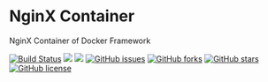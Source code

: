 # NginX Container
NginX Container of Docker Framework


[![Build Status](https://travis-ci.org/dockerframework/nginx.svg?branch=master)](https://travis-ci.org/dockerframework/nginx) [![](https://images.microbadger.com/badges/image/dockerframework/nginx:1.13.svg)](https://microbadger.com/images/dockerframework/nginx:1.13 "Layers") [![](https://images.microbadger.com/badges/version/dockerframework/nginx:1.13.svg)](https://microbadger.com/images/dockerframework/nginx:1.13 "Version") [![GitHub issues](https://img.shields.io/github/issues/dockerframework/nginx.svg)](https://github.com/dockerframework/nginx/issues) [![GitHub forks](https://img.shields.io/github/forks/dockerframework/nginx.svg)](https://github.com/dockerframework/nginx/network) [![GitHub stars](https://img.shields.io/github/stars/dockerframework/nginx.svg)](https://github.com/dockerframework/nginx/stargazers) [![GitHub license](https://img.shields.io/badge/license-MIT-blue.svg)](https://raw.githubusercontent.com/dockerframework/nginx/master/LICENSE)
